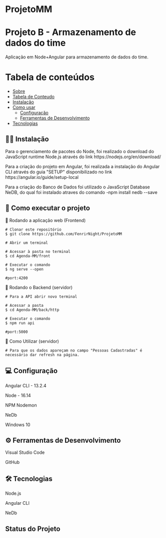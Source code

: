 # ProjetoMM
<h1 align:center> Projeto B - Armazenamento de dados do time </h1>
<p align:center> Aplicação em Node+Angular para armazenamento de dados do time. </p>

Tabela de conteúdos
=================
<!--ts-->
   * [Sobre](#Sobre)
   * [Tabela de Conteudo](#tabela-de-conteudo)
   * [Instalação](#instalacao)
   * [Como usar](#como-usar)
      * [Configuração](#configuracao)
      * [Ferramentas de Desenvolvimento](#ferramentas-de-desenvolvimentos)
   * [Tecnologias](#tecnologias)
<!--te-->

<h2 align:center>👨‍💻 Instalação </h2>

<p>Para o gerenciamento de pacotes do Node, foi realizado o download do JavaScript runtime Node.js através do link https://nodejs.org/en/download/</p>
<p>Para a criação do projeto em Angular, foi realizada a instalação do Angular CLI através do guia "SETUP" disponibilizado no link  https://angular.io/guide/setup-local</p>
<p>Para a criação do Banco de Dados foi utilizado o JavaScript Database NeDB, do qual foi instalado atraves do comando -npm install nedb --save

<h2 align:center>🚀 Como executar o projeto</h2>

🧭 Rodando a aplicação web (Frontend)
```
# Clonar este repositório
$ git clone https://github.com/FenrirNight/ProjetoMM

# Abrir um terminal

# Acessar à pasta no terminal 
$ cd Agenda-MM/front

# Executar o comando 
$ ng serve --open

#port:4200
```

🎲 Rodando o Backend (servidor)
```
# Para a API abrir novo terminal

# Acessar a pasta 
$ cd Agenda-MM/back/http

# Executar o comando 
$ npm run api

#port:5000
```
🔨 Como Utilizar (servidor)
```
# Para que os dados apareçam no campo "Pessoas Cadastradas" é necessário dar refresh na página.
```
<h2 align:center>💻 Configuração </h2>
<p>Angular CLI - 13.2.4</p>
<p>Node - 16.14</p>
<p>NPM Nodemon</p>
<p>NeDb</p>
<p>Windows 10</p>

<h2 align:center>⚙️ Ferramentas de Desenvolvimento</h2>
<p>Visual Studio Code</p>
<p>GitHub</p>

<h2 align:center>🛠 Tecnologias</h2>
<p>Node.js</p>
<p>Angular CLI</p>
<p>NeDb</p>

 <h2 align:center> Status do Projeto </h2>
<h2 align:center>
